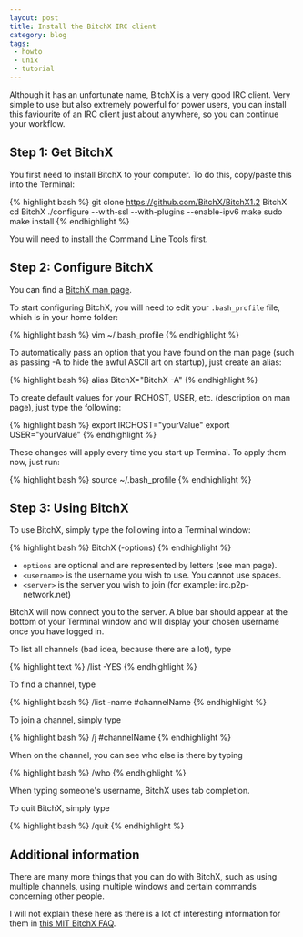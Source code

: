 ```yaml
---
layout: post
title: Install the BitchX IRC client
category: blog
tags:
 - howto
 - unix
 - tutorial
---
```

Although it has an unfortunate name, BitchX is a very good IRC client. Very simple to use but also extremely powerful for power users, you can install this faviourite of an IRC client just about anywhere, so you can continue your workflow.

## Step 1: Get BitchX

You first need to install BitchX to your computer. To do this, copy/paste this into the Terminal:

{% highlight bash %}
git clone https://github.com/BitchX/BitchX1.2 BitchX
cd BitchX
./configure --with-ssl --with-plugins --enable-ipv6
make
sudo make install
{% endhighlight %}

You will need to install the Command Line Tools first.

## Step 2: Configure BitchX

You can find a [BitchX man page](https://linux.die.net/man/1/bitchx).

To start configuring BitchX, you will need to edit your `.bash_profile` file, which is in your home folder:

{% highlight bash %}
vim ~/.bash_profile
{% endhighlight %}

To automatically pass an option that you have found on the man page (such as passing -A to hide the awful ASCII art on startup), just create an alias:

{% highlight bash %}
alias BitchX="BitchX -A"
{% endhighlight %}

To create default values for your IRCHOST, USER, etc. (description on man page), just type the following:

{% highlight bash %}
export IRCHOST="yourValue"
export USER="yourValue"
{% endhighlight %}

These changes will apply every time you start up Terminal. To apply them now, just run:

{% highlight bash %}
source ~/.bash_profile
{% endhighlight %}

## Step 3: Using BitchX

To use BitchX, simply type the following into a Terminal window:

{% highlight bash %}
BitchX (-options) <username> <server>
{% endhighlight %}

- `options` are optional and are represented by letters (see man page).  
- `<username>` is the username you wish to use. You cannot use spaces.  
- `<server>` is the server you wish to join (for example: irc.p2p-network.net)

BitchX will now connect you to the server. A blue bar should appear at the bottom of your Terminal window and will display your chosen username once you have logged in.

To list all channels (bad idea, because there are a lot), type

{% highlight text %}
/list -YES
{% endhighlight %}

To find a channel, type

{% highlight bash %}
/list -name #channelName
{% endhighlight %}

To join a channel, simply type

{% highlight bash %}
/j #channelName
{% endhighlight %}

When on the channel, you can see who else is there by typing

{% highlight bash %}
/who
{% endhighlight %}

When typing someone's username, BitchX uses tab completion.

To quit BitchX, simply type

{% highlight bash %}
/quit
{% endhighlight %}

## Additional information

There are many more things that you can do with BitchX, such as using multiple channels, using multiple windows and certain commands concerning other people.

I will not explain these here as there is a lot of interesting information for them in [this MIT BitchX FAQ](https://stuff.mit.edu/afs/sipb/user/ssen/src/BitchX/doc/entire-faq.html).

